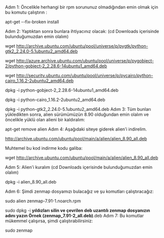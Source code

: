 Adım 1: Öncelikle herhangi bir rpm sorununuz olmadığından emin olmak için bu komutu çalıştırın :

apt-get --fix-broken install


Adım 2: Yaptıktan sonra bunlara ihtiyacınız olacak: (cd Downloads içerisinde bulunduğumuzdan emin olalım)

wget http://archive.ubuntu.com/ubuntu/pool/universe/p/pygtk/python-gtk2_2.24.0-5.1ubuntu2_amd64.deb
 
wget http://azure.archive.ubuntu.com/ubuntu/pool/universe/p/pygobject-2/python-gobject-2_2.28.6-14ubuntu1_amd64.deb
 
wget http://security.ubuntu.com/ubuntu/pool/universe/p/pycairo/python-cairo_1.16.2-2ubuntu2_amd64.deb
 
dpkg -i python-gobject-2_2.28.6-14ubuntu1_amd64.deb 
 
dpkg -i python-cairo_1.16.2-2ubuntu2_amd64.deb
 
dpkg -i python-gtk2_2.24.0-5.1ubuntu2_amd64.deb
Adım 3: Tüm bunları yükledikten sonra, alien sürümümüzün 8.90 olduğundan emin olalım ve öncelikle yüklü olan alieni bir kaldıralım:

apt-get remove alien
Adım 4: Aşağıdaki siteye giderek alien'i indirelim.

http://archive.ubuntu.com/ubuntu/pool/main/a/alien/alien_8.90_all.deb

Muhtemel bu kod  indirme kodu galiba:

wget http://archive.ubuntu.com/ubuntu/pool/main/a/alien/alien_8.90_all.deb


Adım 5: Alien'i kuralım (cd Downloads içerisinde bulunduğumuzdan emin olalım)

dpkg -i alien_8.90_all.deb


Adım 6: Şimdi zenmap dosyamızı bulacağız ve şu komutları çalıştıracağız:

sudo alien zenmap-7.91-1.noarch.rpm
 
sudo dpkg -i **yıldızları silin ve çevrilen deb uzantılı zenmap dosyanızın adını yazın Örnek (zenmap_7.91-2_all.deb)**.deb
Adım 7: Bu komutlar mükemmel çalışırsa, şimdi çalıştırabilirsiniz:

sudo zenmap
